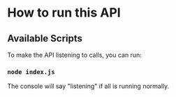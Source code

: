 # How to run this API

## Available Scripts

To make the API listening to calls, you can run:

### `node index.js`

The console will say "listening" if all is running normally.
